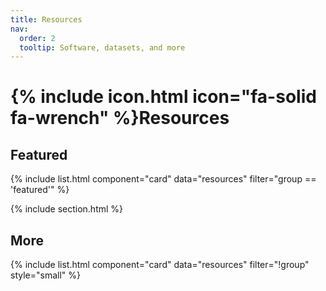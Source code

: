```yaml
---
title: Resources
nav:
  order: 2
  tooltip: Software, datasets, and more
---
```


# {% include icon.html icon="fa-solid fa-wrench" %}Resources

## Featured

{% include list.html component="card" data="resources" filter="group == 'featured'" %}

{% include section.html %}

## More

{% include list.html component="card" data="resources" filter="!group" style="small" %}
